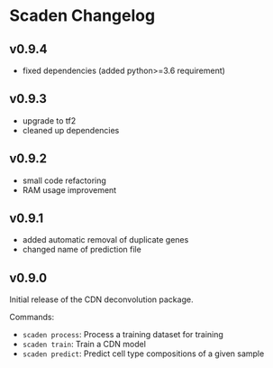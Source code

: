 # Scaden Changelog

## v0.9.4

* fixed dependencies (added python>=3.6 requirement)

## v0.9.3

* upgrade to tf2
* cleaned up dependencies

## v0.9.2

* small code refactoring
* RAM usage improvement

## v0.9.1

* added automatic removal of duplicate genes
* changed name of prediction file

## v0.9.0   

Initial release of the CDN deconvolution package.

Commands:

* `scaden process`: Process a training dataset for training
* `scaden train`: Train a CDN model
* `scaden predict`: Predict cell type compositions of a given sample